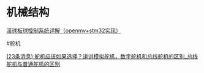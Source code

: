 # 机械结构

[滚球板球控制系统详解（openmv+stm32实现）](https://blog.csdn.net/small_po_kid/article/details/112067224)

#舵机

[(23条消息) 舵机应该如果选择？讲讲模拟舵机，数字舵机和总线舵机的区别_总线舵机与普通舵机的区别](https://blog.csdn.net/qq_63922192/article/details/128158076)

